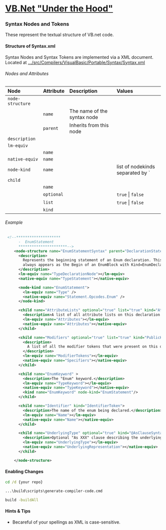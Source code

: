 # [VB.Net "Under the Hood"](README.md)    
### Syntax Nodes and Tokens

These represent the textual structure of VB.net code.

#### Structure of Syntax.xml

Syntax Nodes and Syntax Tokens are implemented via a XML document.   
Located at [.../src/Compilers/VisualBasic/Portable/Syntax/Syntax.xml](https://github.com/dotnet/roslyn/blob/master/src/Compilers/VisualBasic/Portable/Syntax/Syntax.xml)

###### Nodes and Attributes


| Node             | Attribute   | Description                 | Values                               |
|:---------------- | ----------- |:--------------------------- |:------------------------------------ |
| `node-structure` |             |                             |                                      |
|                  | `name `     | The name of the syntax node |                                      |
|                  | `parent`    | Inherits from this node     |                                      |
| `description`    |             |                             |                                      |
| `lm-equiv`       |             |                             |                                      |
|                  | `name`      |                             |                                      | 
| `native-equiv`   | `name`      |                             |                                      |
| `node-kind`      | `name`      |                             | list of nodekinds separated by `|` . |
| `child`          |             |                             |                                      |
|                  | `name`      |                             |                                      |
|                  | `optional`  |                             | `true` \| `false`                    |
|                  | `list`      |                             | `true` \| `false`                    |
|                  | `kind`      |                             |                                      |

###### Example

```xml
 <!--********************
      -  EnumStatement
      **********************-->
    <node-structure name="EnumStatementSyntax" parent="DeclarationStatementSyntax">
      <description>
        Represents the beginning statement of an Enum declaration. This node
        always appears as the Begin of an EnumBlock with Kind=EnumDeclarationBlock.
      </description>
      <lm-equiv name="TypeDeclarationNode"></lm-equiv>
      <native-equiv name="TypeStatement"></native-equiv>

      <node-kind name="EnumStatement">
        <lm-equiv name="Type" />
        <native-equiv name="Statement.Opcodes.Enum" />
      </node-kind>

      <child name="AttributeLists" optional="true" list="true" kind="AttributeList">
        <description>A list of all attribute lists on this declaration. If no attributes were specified, an empty list is returned.</description>
        <lm-equiv name="Attributes"></lm-equiv>
        <native-equiv name="Attributes"></native-equiv>
      </child>

      <child name="Modifiers" optional="true" list="true" kind="PublicKeyword|PrivateKeyword|ProtectedKeyword|FriendKeyword|ShadowsKeyword">
        <description>
          A list of all the modifier tokens that were present on this declaration. If no modifiers were specified, an empty list is returned.
        </description>
        <lm-equiv name="ModifierTokens"></lm-equiv>
        <native-equiv name="Specifiers"></native-equiv>
      </child>

      <child name="EnumKeyword" >
        <description>The "Enum" keyword.</description>
        <lm-equiv name="TypeKeyword"></lm-equiv>
        <native-equiv name="TypeKeyword"></native-equiv>
        <kind name="EnumKeyword" node-kind="EnumStatement"/>
      </child>

      <child name="Identifier" kind="IdentifierToken">
        <description>The name of the enum being declared.</description>
        <lm-equiv name="Name"></lm-equiv>
        <native-equiv name="Name"></native-equiv>
      </child>

      <child name="UnderlyingType" optional="true" kind="@AsClauseSyntax">
        <description>Optional "As XXX" clause describing the underlying type of the enumeration. If no As clause was specified, Nothing is returned.</description>
        <lm-equiv name="UnderlyingType"></lm-equiv>
        <native-equiv name="UnderlyingRepresentation"></native-equiv>
      </child>

    </node-structure>

```



#### Enabling Changes

```cmd
cd /d {your repo}

...\build\scripts\generate-compiler-code.cmd

build -buildAll
```

#### Hints & Tips

 * Becareful of your spellings as XML is case-sensitive.